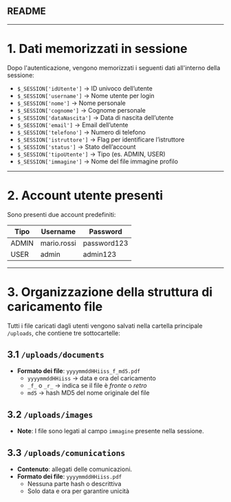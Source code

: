 ## README

---

# 1. Dati memorizzati in sessione

Dopo l'autenticazione, vengono memorizzati i seguenti dati all'interno della sessione:

- `$_SESSION['idUtente']` → ID univoco dell’utente
- `$_SESSION['username']` → Nome utente per login
- `$_SESSION['nome']` → Nome personale
- `$_SESSION['cognome']` → Cognome personale
- `$_SESSION['dataNascita']` → Data di nascita dell’utente
- `$_SESSION['email']` → Email dell’utente
- `$_SESSION['telefono']` → Numero di telefono
- `$_SESSION['istruttore']` → Flag per identificare l’istruttore
- `$_SESSION['status']` → Stato dell’account
- `$_SESSION['tipoUtente']` → Tipo (es. ADMIN, USER)
- `$_SESSION['immagine']` → Nome del file immagine profilo

---

# 2. Account utente presenti

Sono presenti due account predefiniti:

| Tipo    | Username     | Password     |
|---------|--------------|--------------|
| ADMIN   | mario.rossi  | password123  |
| USER    | admin        | admin123     |

---

# 3. Organizzazione della struttura di caricamento file

Tutti i file caricati dagli utenti vengono salvati nella cartella principale `/uploads`, che contiene tre sottocartelle:

## 3.1 `/uploads/documents`
- **Formato dei file**: `yyyymmddHHiiss_f_md5.pdf`
  - `yyyymmddHHiiss` → data e ora del caricamento
  - `_f_` o `_r_` → indica se il file è *fronte* o *retro*
  - `md5` → hash MD5 del nome originale del file

## 3.2 `/uploads/images`
- **Note**: I file sono legati al campo `immagine` presente nella sessione.

## 3.3 `/uploads/comunications`
- **Contenuto**: allegati delle comunicazioni.
- **Formato dei file**: `yyyymmddHHiiss.pdf`
  - Nessuna parte hash o descrittiva
  - Solo data e ora per garantire unicità





